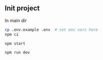 ## Init project

In main dir

```sh
cp .env.example .env  # set env vars here
npm ci
```

```sh
npm start
```

```sh
npm run dev
```
